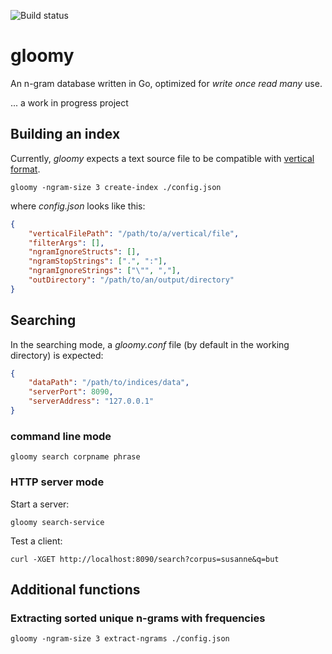 ![Build status](https://travis-ci.org/tomachalek/gloomy.svg?branch=master)

# gloomy

An n-gram database written in Go, optimized for *write once read many* use.

... a work in progress project


## Building an index

Currently, *gloomy* expects a text source file to be compatible with [vertical format](https://www.sketchengine.co.uk/documentation/preparing-corpus-text/).

```
gloomy -ngram-size 3 create-index ./config.json
```

where *config.json* looks like this:

```json
{
    "verticalFilePath": "/path/to/a/vertical/file",
    "filterArgs": [],
    "ngramIgnoreStructs": [],
    "ngramStopStrings": [".", ":"],
    "ngramIgnoreStrings": ["\"", ","],
    "outDirectory": "/path/to/an/output/directory"
}
```

## Searching

In the searching mode, a *gloomy.conf* file (by default in the working directory) is expected:

```json
{
    "dataPath": "/path/to/indices/data",
    "serverPort": 8090,
    "serverAddress": "127.0.0.1"
}
```

### command line mode

```
gloomy search corpname phrase
```

### HTTP server mode

Start a server:

```
gloomy search-service 
```

Test a client:

```
curl -XGET http://localhost:8090/search?corpus=susanne&q=but
```



## Additional functions

### Extracting sorted unique n-grams with frequencies

```
gloomy -ngram-size 3 extract-ngrams ./config.json
```
